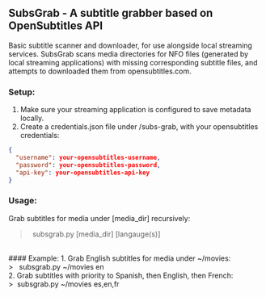 <div align="left">

## SubsGrab - A subtitle grabber based on OpenSubtitles API

Basic subtitle scanner and downloader, for use alongside local streaming services. SubsGrab scans media directories for NFO files (generated by local streaming applications) with missing corresponding subtitle files, and attempts to downloaded them from opensubtitles.com. 

### Setup:
1. Make sure your streaming application is configured to save metadata locally.
2. Create a credentials.json file under /subs-grab, with your opensubtitles credentials:
```json
{
  "username": your-opensubtitles-username,
  "password": your-opensubtitles-password,
  "api-key": your-opensubtitles-api-key
}
```

### Usage:
Grab subtitles for media under [media_dir] recursively:
</br>
>&nbsp;&nbsp;subsgrab.py [media_dir] [langauge(s)]
</br>
#### Example:
1. Grab English subtitles for media under ~/movies:
</br>
> &nbsp;&nbsp;subsgrab.py ~/movies en
</br>
2. Grab subtitles with priority to Spanish, then English, then French:
</br>
>&nbsp;&nbsp;subsgrab.py ~/movies es,en,fr
</div>
